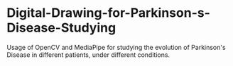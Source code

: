 # Digital-Drawing-for-Parkinson-s-Disease-Studying
Usage of OpenCV and MediaPipe for studying the evolution of Parkinson's Disease in different patients, under different conditions. 
